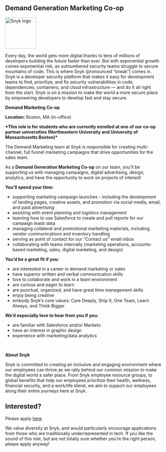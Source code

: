 Demand Generation Marketing Co-op
---

<img src="https://res.cloudinary.com/snyk/image/upload/v1537345894/press-kit/brand/logo-black.png" width="100" alt="Snyk logo" />

<div class="content-intro"><p><span style="font-weight: 400;">Every day, the world gets more digital thanks to tens of millions of developers building the future faster than ever. But with exponential growth comes exponential risk, as outnumbered security teams struggle to secure mountains of code. This is where Snyk (pronounced “sneak”) comes in. Snyk is a developer security platform that makes it easy for development teams to find, prioritize, and fix security vulnerabilities in code, dependencies, containers, and cloud infrastructure — and do it all right from the start. Snyk is on a mission to make the world a more secure place by empowering developers to develop fast and stay secure.</span></p></div><p><strong>Demand Marketing Co-op</strong></p>
<p><strong>Location: </strong><span style="font-weight: 400;">Boston, MA (in-office)</span></p>
<p><strong>*This role is for students who are currently enrolled at one of our co-op partner universities (Northeastern University and University of Massachusetts Boston)*</strong></p>
<p><span style="font-weight: 400;">The Demand Marketing team at Snyk is responsible for creating multi-channel, full funnel marketing campaigns that drive opportunities for the sales team.&nbsp;</span></p>
<p><span style="font-weight: 400;">As a </span><strong>Demand Generation Marketing Co-op</strong><span style="font-weight: 400;"> on our team, you’ll be supporting us with managing campaigns, digital advertising, design, analytics, and have the opportunity to work on projects of interest!&nbsp;</span></p>
<p><strong>You’ll spend your time:&nbsp;</strong></p>
<ul>
<li style="font-weight: 400;"><span style="font-weight: 400;">supporting marketing campaign launches - including the development of landing pages, creative assets, and promotion via social media, email, and paid advertising</span></li>
<li style="font-weight: 400;"><span style="font-weight: 400;">assisting with event planning and logistics management</span></li>
<li style="font-weight: 400;"><span style="font-weight: 400;">learning how to use Salesforce to create and pull reports for our campaign leads data</span></li>
<li style="font-weight: 400;"><span style="font-weight: 400;">managing collateral and promotional marketing materials, including vendor communications and inventory handling</span></li>
<li style="font-weight: 400;"><span style="font-weight: 400;">serving as point of contact for our “Contact us” email inbox</span></li>
<li style="font-weight: 400;"><span style="font-weight: 400;">collaborating with teams internally (marketing operations, accounts-based marketing, sales, digital marketing, and design)</span></li>
</ul>
<p><strong>You’d be a great fit if you:&nbsp;</strong></p>
<ul>
<li style="font-weight: 400;"><span style="font-weight: 400;">are interested in a career in demand marketing or sales</span></li>
<li style="font-weight: 400;"><span style="font-weight: 400;">have superior written and verbal communication skills</span></li>
<li style="font-weight: 400;"><span style="font-weight: 400;">love to collaborate and work in a team environment</span></li>
<li style="font-weight: 400;"><span style="font-weight: 400;">are curious and eager to learn&nbsp;</span></li>
<li style="font-weight: 400;"><span style="font-weight: 400;">are punctual, organized, and have great time management skills&nbsp;</span></li>
<li style="font-weight: 400;"><span style="font-weight: 400;">enjoy being creative</span></li>
<li style="font-weight: 400;"><span style="font-weight: 400;">embody Snyk’s core values: Care Deeply, Ship It, One Team, Learn Always, and Think Bigger</span></li>
</ul>
<p><strong>We’d especially love to hear from you if you:&nbsp;</strong></p>
<ul>
<li style="font-weight: 400;"><span style="font-weight: 400;">are familiar with Salesforce and/or Marketo</span></li>
<li style="font-weight: 400;"><span style="font-weight: 400;">have an interest in graphic design</span></li>
<li style="font-weight: 400;"><span style="font-weight: 400;">experience with marketing/data analytics</span></li>
</ul>
<p>&nbsp;</p><div class="content-conclusion"><p><strong>About Snyk</strong></p>
<p><strong><span style="font-weight: 400;">Snyk is committed to creating an inclusive and engaging environment where our employees can thrive as we rally behind our common mission to make the digital world a safer place. From Snyk employee resource groups, to global benefits that help our employees prioritize their health, wellness, financial security, and a work/life blend, we aim to support our employees along their entire journeys here at Snyk. </span></strong></p></div>

Interested?
---

Please apply [here](https://boards.greenhouse.io/snyk/jobs/6354383002#app).

We value diversity at Snyk, and would particularly encourage applications from those who are traditionally underrepresented in tech.
If you like the sound of this role, but are not totally sure whether you’re the right person, please apply anyway!
